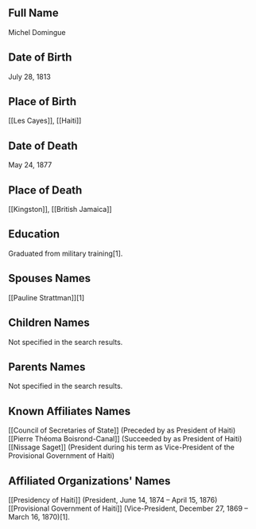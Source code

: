## Full Name
Michel Domingue

## Date of Birth
July 28, 1813

## Place of Birth
[[Les Cayes]], [[Haiti]]

## Date of Death
May 24, 1877

## Place of Death
[[Kingston]], [[British Jamaica]]

## Education
Graduated from military training[1].

## Spouses Names
[[Pauline Strattman]][1]

## Children Names
Not specified in the search results.

## Parents Names
Not specified in the search results.

## Known Affiliates Names
[[Council of Secretaries of State]] (Preceded by as President of Haiti)
[[Pierre Théoma Boisrond-Canal]] (Succeeded by as President of Haiti)
[[Nissage Saget]] (President during his term as Vice-President of the Provisional Government of Haiti)

## Affiliated Organizations' Names
[[Presidency of Haiti]] (President, June 14, 1874 – April 15, 1876)
[[Provisional Government of Haiti]] (Vice-President, December 27, 1869 – March 16, 1870)[1].

